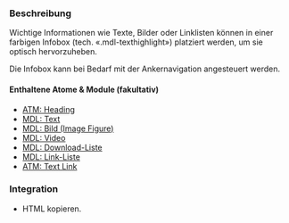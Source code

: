 ### Beschreibung

Wichtige Informationen wie Texte, Bilder oder Linklisten können in einer farbigen Infobox (tech. «.mdl-texthighlight») platziert werden, um sie optisch hervorzuheben.

Die Infobox kann bei Bedarf mit der Ankernavigation angesteuert werden.

#### Enthaltene Atome & Module (fakultativ)
* <a href="../../atoms/headings/headings.html">ATM: Heading</a>
* <a href="../richtext/richtext.html">MDL: Text</a>
* <a href="../image_figure/image_figure.html">MDL: Bild (Image Figure)</a>
* <a href="../video/video.html">MDL: Video</a>
* <a href="../download_list/download_list.html">MDL: Download-Liste</a>
* <a href="../linklist/linklist.html">MDL: Link-Liste</a>
* <a href="../../atoms/text_link/text_link.html">ATM: Text Link</a>


### Integration

* HTML kopieren.
